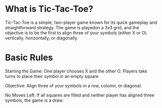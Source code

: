 # What is Tic-Tac-Toe?

Tic-Tac-Toe is a simple, two-player game known for its quick gameplay and straightforward strategy. The game is playedon a 3x3 grid, and the objective is to be the first to align three of your symbols (either X or O) vertically, horizontally, or diagonally.

# Basic Rules

Starting the Game: One player chooses X and the other O. Players take turns to place their symbol in an empty square.

Objective: Align three of your symbols in a row, column, or diagonal.

No Moves Left: If all squares are filled and neither player has aligned three symbols, the game is a draw.
